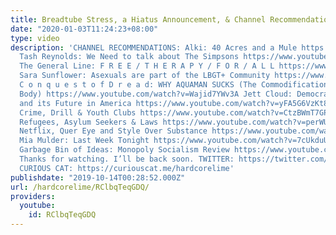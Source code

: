 ```yaml
---
title: Breadtube Stress, a Hiatus Announcement, & Channel Recommendations
date: "2020-01-03T11:24:23+08:00"
type: video
description: 'CHANNEL RECOMMENDATIONS: Alki: 40 Acres and a Mule https://www.youtube.com/watch?v=t_8zGgRRdbQ&t
  Tash Reynolds: We Need to talk about The Simpsons https://www.youtube.com/watch?v=ZjCdyqQ1VBc&t
  The General Line: F R E E / T H E R A P Y / F O R / A L L https://www.youtube.com/watch?v=xFHxVHbV-XA&t
  Sara Sunflower: Asexuals are part of the LBGT+ Community https://www.youtube.com/watch?v=fGWmmKUYLi8&t
  C o n q u e s t o f D r e a d: WHY AQUAMAN SUCKS (The Commodification of the Polynesian
  Body) https://www.youtube.com/watch?v=Wajid7YWv3A Jett Cloud: Democratic Socialism
  and its Future in America https://www.youtube.com/watch?v=yFA5G6VzKt8&t SABER: Violent
  Crime, Drill & Youth Clubs https://www.youtube.com/watch?v=CtzBWmT7GPE&t BadEmpanada:
  Refugees, Asylum Seekers & Laws https://www.youtube.com/watch?v=perWUMLRWvc&t Gutian:
  Netflix, Quer Eye and Style Over Substance https://www.youtube.com/watch?v=Rayqax46BrU
  Mia Mulder: Last Week Tonight https://www.youtube.com/watch?v=7cUkduUXeVQ&t The
  Garbage Bin of Ideas: Monopoly Socialism Review https://www.youtube.com/watch?v=yEIiqe6BAUI&t
  Thanks for watching. I’ll be back soon. TWITTER: https://twitter.com/hardcorelime
  CURIOUS CAT: https://curiouscat.me/hardcorelime'
publishdate: "2019-10-14T00:28:52.000Z"
url: /hardcorelime/RClbqTeqGDQ/
providers:
  youtube:
    id: RClbqTeqGDQ
---
```

